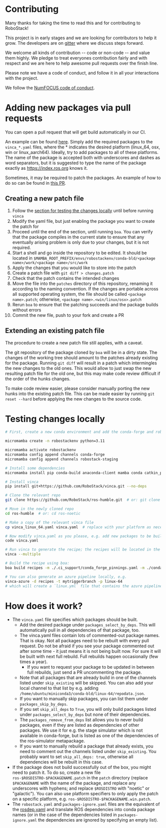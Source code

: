 # Contributing

Many thanks for taking the time to read this and for contributing to RoboStack!

This project is in early stages and we are looking for contributors to help it grow. 
The developers are on [gitter](https://gitter.im/RoboStack/Lobby) where we discuss steps forward.

We welcome all kinds of contribution -- code or non-code -- and value them
highly. We pledge to treat everyones contribution fairly and with respect and
we are here to help awesome pull requests over the finish line.

Please note we have a code of conduct, and follow it in all your interactions with the project.

We follow the [NumFOCUS code of conduct](https://numfocus.org/code-of-conduct).


# Adding new packages via pull requests
You can open a pull request that will get build automatically in our CI.

An example can be found [here](https://github.com/RoboStack/ros-noetic/pull/44). Simply add the required packages to the `vinca_*.yaml` files, where the * indicates the desired platform (linux_64, osx, win or linux_aarch64). Ideally, try to add packages to all of these platforms. The name of the package is accepted both with underscores and dashes as word separators, but it is suggested to type the name of the package exactly as https://index.ros.org knows it.

Sometimes, it may be required to patch the packages. An example of how to do so can be found in [this PR](https://github.com/RoboStack/ros-noetic/pull/32).

## Creating a new patch file

1. Follow the [section for testing the changes locally](#Testing-changes-locally) until before running `vinca` 
2. Modify the yaml file, but just enabling the package you want to create the patch for
3. Proceed until the end of the section, until running `boa`. You can verify that the package compiles in the current state to ensure that any eventually arising problem is only due to your changes, but it is not required.
4. Start a shell and go inside the repository to be edited. It should be located in `$MAMBA_ROOT_PREFIX/envs/robostackenv/conda-bld/<package name>/work/<package name>/src/work` 
5. Apply the changes that you would like to store into the patch
6. Create a patch file with `git diff > changes.patch`
7. Check that the patch contains the intended changes
8. Move the file into the `patches` directory of this repository, renaming it according to the naming convention. If the changes are portable across all supported operating system, the file should be called `<package name>.patch`; otherwise, `<package name>.<win/linux/osx>.patch`
9. Rerun `boa` to ensure that the patching succeeds and the package builds without errors
10. Commit the new file, push to your fork and create a PR

## Extending an existing patch file

The procedure to create a new patch file still applies, with a caveat.

The git repository of the package cloned by `boa` will be in a dirty state. The changes of the working tree should amount to the patches already existing for the package.
Running `git diff` will result in a patch which intermingles the new changes to the old ones. This would allow to just swap the new resulting patch file for the old one, but this may make code review difficult if the order of the hunks changes.

To make code review easier, please consider manually porting the new hunks into the existing patch file. This can be made easier by running `git reset --hard` before applying the new changes to the source code.

# Testing changes locally

```bash
# First, create a new conda environment and add the conda-forge and robostack channels:

micromamba create -n robostackenv python=3.11

micromamba activate robostackenv
micromamba config append channels conda-forge
micromamba config append channels robostack-staging

# Install some dependencies
micromamba install pip conda-build anaconda-client mamba conda catkin_pkg ruamel_yaml rosdistro empy networkx requests boa

# Install vinca
pip install git+https://github.com/RoboStack/vinca.git --no-deps

# Clone the relevant repo
git clone https://github.com/RoboStack/ros-humble.git  # or: git clone https://github.com/RoboStack/ros-noetic.git

# Move in the newly cloned repo
cd ros-humble  # or: cd ros-noetic

# Make a copy of the relevant vinca file
cp vinca_linux_64.yaml vinca.yaml  # replace with your platform as necessary

# Now modify vinca.yaml as you please, e.g. add new packages to be built
code vinca.yaml

# Run vinca to generate the recipe; the recipes will be located in the `recipes` folder
vinca --multiple

# Build the recipe using boa:
boa build recipes -m ./.ci_support/conda_forge_pinnings.yaml -m ./conda_build_config.yaml

# You can also generate an azure pipeline locally, e.g.
vinca-azure -d recipes -t mytriggerbranch -p linux-64
# which will create a `linux.yml` file that contains the azure pipeline definition
```

# How does it work?
- The `vinca.yaml` file specifies which packages should be built. 
  - Add the desired package under `packages_select_by_deps`. This will automatically pull in all dependencies of that package, too.
  - The vinca.yaml files contain lots of commented-out package names. That is okay. Not all packages need to be rebuilt with every pull request. Do not be afraid if you see your package commented out after some time - it just means it is not being built now. For sure it will be built with next full rebuild. Full rebuilds happen occasionally (few times a year).
    - If you want to request your package to be updated in between full rebuilds, just send a PR uncommenting the package.
  - Note that all packages that are already build in one of the channels listed under `skip_existing` will be skipped. You can also add your local channel to that list by e.g. adding `/home/ubuntu/miniconda3/conda-bld/linux-64/repodata.json`. 
  - If you want to manually skip packages, you can list them under `packages_skip_by_deps`.
  - If you set `skip_all_deps` to `True`, you will only build packages listed under `packages_select_by_deps` but none of their dependencies.
  - The `packages_remove_from_deps` list allows you to never build packages, even if they are listed as dependencies of other packages. We use it for e.g. the stage simulator which is not available in conda-forge, but is listed as one of the dependencies of the ros-simulator metapackage.
  - If you want to manually rebuild a package that already exists, you need to comment out the channels listed under `skip_existing`. You probably want to set `skip_all_deps: true`, otherwise all dependencies will be rebuilt in this case.
- If the package does not build successfully out of the box, you might need to patch it. To do so, create a new file `ros-$ROSDISTRO-$PACKAGENAME.patch` in the `patch` directory (replace `$PACKAGENAME` with the name of the package, and replace any underscores with hyphens; and replace `$ROSDISTRO` with "noetic" or "galactic"). You can also use platform specifiers to only apply the patch on a specific platform, e.g. `ros-$ROSDISTRO-$PACKAGENAME.win.patch`.
- The `robostack.yaml` and `packages-ignore.yaml` files are the equivalent of the [rosdep.yaml](http://wiki.ros.org/rosdep/rosdep.yaml) and translate ROS dependencies into conda package names (or in the case of the dependencies listed in `packages-ignore.yaml` the dependencies are ignored by specifying an empty list).
